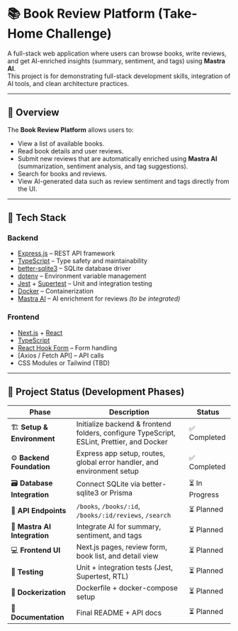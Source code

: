 # 📚 Book Review Platform (Take-Home Challenge)

A full-stack web application where users can browse books, write reviews, and get AI-enriched insights (summary, sentiment, and tags) using **Mastra AI**.  
This project is for demonstrating full-stack development skills, integration of AI tools, and clean architecture practices.

---

## 🧠 Overview

The **Book Review Platform** allows users to:
- View a list of available books.
- Read book details and user reviews.
- Submit new reviews that are automatically enriched using **Mastra AI** (summarization, sentiment analysis, and tag suggestions).
- Search for books and reviews.
- View AI-generated data such as review sentiment and tags directly from the UI.

---

## 🧩 Tech Stack

### **Backend**
- [Express.js](https://expressjs.com/) – REST API framework
- [TypeScript](https://www.typescriptlang.org/) – Type safety and maintainability
- [better-sqlite3](https://github.com/WiseLibs/better-sqlite3) – SQLite database driver
- [dotenv](https://www.npmjs.com/package/dotenv) – Environment variable management
- [Jest](https://jestjs.io/) + [Supertest](https://www.npmjs.com/package/supertest) – Unit and integration testing
- [Docker](https://www.docker.com/) – Containerization
- [Mastra AI](https://mastra.ai/) – AI enrichment for reviews *(to be integrated)*

### **Frontend**
- [Next.js](https://nextjs.org/) + [React](https://react.dev/)
- [TypeScript](https://www.typescriptlang.org/)
- [React Hook Form](https://react-hook-form.com/) – Form handling
- [Axios / Fetch API] – API calls
- CSS Modules or Tailwind (TBD)

---

## 🚧 Project Status (Development Phases)

| Phase | Description | Status |
|-------|--------------|--------|
| 🏗️ **Setup & Environment** | Initialize backend & frontend folders, configure TypeScript, ESLint, Prettier, and Docker | ✅ Completed |
| ⚙️ **Backend Foundation** | Express app setup, routes, global error handler, and environment setup | ✅ Completed |
| 🗃️ **Database Integration** | Connect SQLite via better-sqlite3 or Prisma | ⏳ In Progress |
| 💬 **API Endpoints** | `/books`, `/books/:id`, `/books/:id/reviews`, `/search` | ⏳ Planned |
| 🤖 **Mastra AI Integration** | Integrate AI for summary, sentiment, and tags | ⏳ Planned |
| 💻 **Frontend UI** | Next.js pages, review form, book list, and detail view | ⏳ Planned |
| 🧪 **Testing** | Unit + integration tests (Jest, Supertest, RTL) | ⏳ Planned |
| 🐳 **Dockerization** | Dockerfile + docker-compose setup | ⏳ Planned |
| 🧾 **Documentation** | Final README + API docs | ⏳ Planned |
